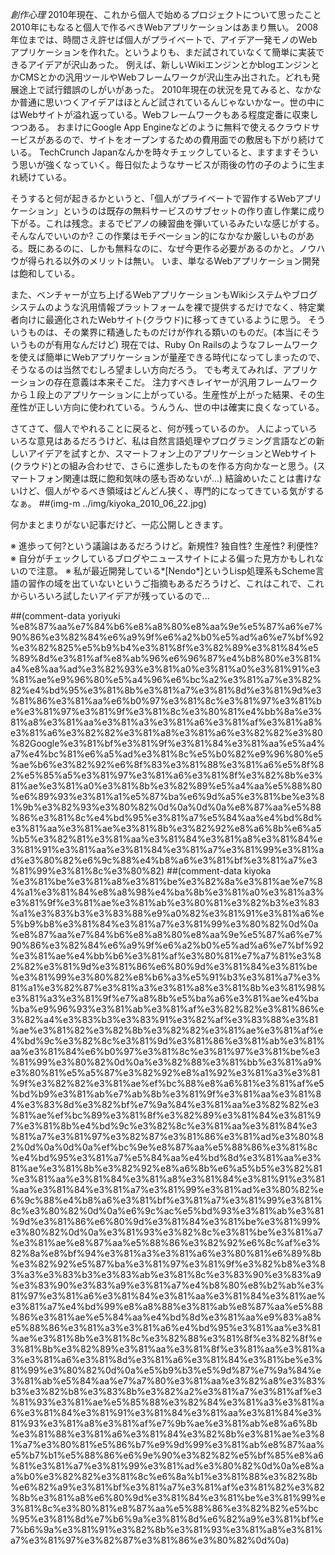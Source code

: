 *創作心理* 2010年現在、これから個人で始めるプロジェクトについて思ったこと
2010年にもなると個人で作るべきWebアプリケーションはあまり無い。
2008年位までは、時間さえ許せば個人がプライベートで、アイデア一発モノのWebアプリケーションを作れた。というよりも、まだ試されていなくて簡単に実装できるアイデアが沢山あった。
例えば、新しいWikiエンジンとかblogエンジンとかCMSとかの汎用ツールやWebフレームワークが沢山生み出された。どれも発展途上で試行錯誤のしがいがあった。
2010年現在の状況を見てみると、なかなか普通に思いつくアイデアはほとんど試されているんじゃないかなー。世の中にはWebサイトが溢れ返っている。Webフレームワークもある程度定番に収束しつつある。
おまけにGoogle App Engineなどのように無料で使えるクラウドサービスがあるので、サイトをオープンするための費用面での敷居も下がり続けている。
TechCrunch Japanなんかを時々チェックしていると、ますますそういう思いが強くなっていく。毎日似たようなサービスが雨後の竹の子のように生まれ続けている。

そうすると何が起きるかというと、「個人がプライベートで習作するWebアプリケーション」というのは既存の無料サービスのサブセットの作り直し作業に成り下がる。これは残念。まるでピアノの練習曲を弾いているみたいな感じがする。そんなんでいいのか?
この作業はモチベーション的になかなか厳しいものがある。既にあるのに、しかも無料なのに、なぜ今更作る必要があるのかと。ノウハウが得られる以外のメリットは無い。
いま、単なるWebアプリケーション開発は飽和している。

また、ベンチャーが立ち上げるWebアプリケーションもWikiシステムやブログシステムのような汎用情報プラットフォームを裸で提供するだけでなく、特定業者向けに最適化されたWebサイト(クラウド)に移ってきているように思う。
そういうものは、その業界に精通したものだけが作れる類いのものだ。(本当にそういうものが有用なんだけど)
現在では、Ruby On Railsのようなフレームワークを使えば簡単にWebアプリケーションが量産できる時代になってしまったので、そうなるのは当然でむしろ望ましい方向だろう。
でも考えてみれば、アプリケーションの存在意義は本来そこだ。
注力すべきレイヤーが汎用フレームワークから１段上のアプリケーションに上がっている。生産性が上がった結果、その生産性が正しい方向に使われている。うんうん、世の中は確実に良くなっている。

さてさて、個人でやれることに戻ると、何が残っているのか。
人によっていろいろな意見はあるだろうけど、私は自然言語処理やプログラミング言語などの新しいアイデアを試すとか、スマートフォン上のアプリケーションとWebサイト(クラウド)との組み合わせで、さらに進歩したものを作る方向かなーと思う。(スマートフォン関連は既に飽和気味の感も否めないが...)
結論めいたことは書けないけど、個人がやるべき領域はどんどん狭く、専門的になってきている気がするなぁ。
 ##(img-m ../img/kiyoka_2010_06_22.jpg)

何かまとまりがない記事だけど、一応公開しときます。

※ 進歩って何?という議論はあるだろうけど。新規性? 独自性? 生産性? 利便性?
※ 自分がチェックしているブログやニュースサイトによる偏った見方かもしれないので注意。
※ 私が最近開発している*[Nendo*]というLisp処理系もScheme言語の習作の域を出ていないというご指摘もあるだろうけど、これはこれで、これからいろいろ試したいアイデアが残っているので...

##(comment-data yoriyuki %e8%87%aa%e7%84%b6%e8%a8%80%e8%aa%9e%e5%87%a6%e7%90%86%e3%82%84%e6%a9%9f%e6%a2%b0%e5%ad%a6%e7%bf%92%e3%82%825%e5%b9%b4%e3%81%8f%e3%82%89%e3%81%84%e5%89%8d%e3%81%af%e8%ab%96%e6%96%87%e4%b8%80%e3%81%a4%e8%aa%ad%e3%82%93%e3%81%a0%e3%81%a0%e3%81%91%e3%81%ae%e9%96%80%e5%a4%96%e6%bc%a2%e3%81%a7%e3%82%82%e4%bd%95%e3%81%8b%e3%81%a7%e3%81%8d%e3%81%9d%e3%81%86%e3%81%aa%e6%b0%97%e3%81%8c%e3%81%97%e3%81%be%e3%81%97%e3%81%9f%e3%81%8c%e3%80%81%e4%bb%8a%e3%81%a8%e3%81%aa%e3%81%a3%e3%81%a6%e3%81%af%e3%81%a8%e3%81%a6%e3%82%82%e3%81%a8%e3%81%a6%e3%82%82%e3%80%82Google%e3%81%bf%e3%81%9f%e3%81%84%e3%81%aa%e5%a4%a7%e4%bc%81%e6%a5%ad%e3%81%8c%e5%b0%82%e9%96%80%e5%ae%b6%e3%82%92%e6%8f%83%e3%81%88%e3%81%a6%e5%8f%82%e5%85%a5%e3%81%97%e3%81%a6%e3%81%8f%e3%82%8b%e3%81%ae%e3%81%a0%e3%81%8b%e3%82%89%e5%a4%aa%e5%88%80%e6%89%93%e3%81%a1%e5%87%ba%e6%9d%a5%e3%81%be%e3%81%9b%e3%82%93%e3%80%82%0d%0a%0d%0a%e8%87%aa%e5%88%86%e3%81%8c%e4%bd%95%e3%81%a7%e5%84%aa%e4%bd%8d%e3%81%aa%e3%81%ae%e3%81%8b%e3%82%92%e8%a6%8b%e6%a5%b5%e3%82%81%e3%81%aa%e3%81%84%e3%81%a8%e3%81%84%e3%81%91%e3%81%aa%e3%81%84%e3%81%a7%e3%81%99%e3%81%ad%e3%80%82%e6%9c%88%e4%b8%a6%e3%81%bf%e3%81%a7%e3%81%99%e3%81%8c%e3%80%82)
##(comment-data kiyoka %e3%81%be%e3%81%a8%e3%81%be%e3%82%8a%e3%81%ae%e7%84%a1%e3%81%84%e8%a8%98%e4%ba%8b%e3%81%a0%e3%81%a3%e3%81%9f%e3%81%ae%e3%81%ab%e3%80%81%e3%82%b3%e3%83%a1%e3%83%b3%e3%83%88%e9%a0%82%e3%81%91%e3%81%a6%e5%b9%b8%e3%81%84%e3%81%a7%e3%81%99%e3%80%82%0d%0a%e8%87%aa%e7%84%b6%e8%a8%80%e8%aa%9e%e5%87%a6%e7%90%86%e3%82%84%e6%a9%9f%e6%a2%b0%e5%ad%a6%e7%bf%92%e3%81%ae%e4%bb%b6%e3%81%af%e3%80%81%e7%a7%81%e3%82%82%e3%81%9d%e3%81%86%e6%80%9d%e3%81%84%e3%81%be%e3%81%99%e3%80%82%e8%b6%a3%e5%91%b3%e3%81%a7%e3%81%a1%e3%82%87%e3%81%a3%e3%81%a8%e3%81%8b%e3%81%98%e3%81%a3%e3%81%9f%e7%a8%8b%e5%ba%a6%e3%81%ae%e4%ba%ba%e9%96%93%e3%81%ab%e3%81%af%e3%82%82%e3%81%86%e3%82%a4%e3%83%b3%e3%83%91%e3%82%af%e3%83%88%e3%81%ae%e3%81%82%e3%82%8b%e3%82%82%e3%81%ae%e3%81%af%e4%bd%9c%e3%82%8c%e3%81%9d%e3%81%86%e3%81%ab%e3%81%aa%e3%81%84%e6%b0%97%e3%81%8c%e3%81%97%e3%81%be%e3%81%99%e3%80%82%0d%0a%e3%82%88%e3%81%bb%e3%81%a9%e3%80%81%e5%a5%87%e3%82%92%e8%a1%92%e3%81%a3%e3%81%9f%e3%82%82%e3%81%ae%ef%bc%88%e8%a6%81%e3%81%af%e5%bd%b9%e3%81%ab%e7%ab%8b%e3%81%9f%e3%81%aa%e3%81%84%e3%83%8d%e3%82%bf%e7%9a%84%e3%81%aa%e3%82%82%e3%81%ae%ef%bc%89%e3%81%8f%e3%82%89%e3%81%84%e3%81%97%e3%81%8b%e4%bd%9c%e3%82%8c%e3%81%aa%e3%81%84%e3%81%a7%e3%81%97%e3%82%87%e3%81%86%e3%81%ad%e3%80%82%0d%0a%0d%0a%ef%bc%9e%e8%87%aa%e5%88%86%e3%81%8c%e4%bd%95%e3%81%a7%e5%84%aa%e4%bd%8d%e3%81%aa%e3%81%ae%e3%81%8b%e3%82%92%e8%a6%8b%e6%a5%b5%e3%82%81%e3%81%aa%e3%81%84%e3%81%a8%e3%81%84%e3%81%91%e3%81%aa%e3%81%84%e3%81%a7%e3%81%99%e3%81%ad%e3%80%82%e6%9c%88%e4%b8%a6%e3%81%bf%e3%81%a7%e3%81%99%e3%81%8c%e3%80%82%0d%0a%e6%9c%ac%e5%bd%93%e3%81%ab%e3%81%9d%e3%81%86%e6%80%9d%e3%81%84%e3%81%be%e3%81%99%e3%80%82%0d%0a%e3%81%93%e3%82%8c%e3%81%be%e3%81%a7%e3%81%ae%e8%87%aa%e5%88%86%e3%82%92%e6%8c%af%e3%82%8a%e8%bf%94%e3%81%a3%e3%81%a6%e3%80%81%e6%89%8b%e3%82%92%e5%87%ba%e3%81%97%e3%81%9f%e3%82%b8%e3%83%a3%e3%83%b3%e3%83%ab%e3%81%8c%e3%83%90%e3%83%a9%e3%83%90%e3%83%a9%e3%81%a7%e4%b8%80%e8%b2%ab%e3%81%97%e3%81%a6%e3%81%84%e3%81%aa%e3%81%84%e3%81%ae%e3%81%a7%e4%bd%99%e8%a8%88%e3%81%ab%e8%87%aa%e5%88%86%e3%81%ae%e5%84%aa%e4%bd%8d%e3%81%aa%e9%83%a8%e5%88%86%e3%81%a3%e3%81%a6%e4%bd%95%e3%81%aa%e3%81%ae%e3%81%8b%e3%81%8c%e3%82%88%e3%81%8f%e3%82%8f%e3%81%8b%e3%82%89%e3%81%aa%e3%81%8f%e3%81%aa%e3%81%a3%e3%81%a6%e3%81%8d%e3%81%a6%e3%81%84%e3%81%be%e3%81%99%e3%80%82%0d%0a%e5%b9%b3%e5%9d%87%e7%9a%84%e3%81%ab%e5%84%aa%e7%a7%80%e3%81%aa%e3%82%a8%e3%83%b3%e3%82%b8%e3%83%8b%e3%82%a2%e3%81%a7%e3%81%af%e3%81%93%e3%81%ae%e5%85%88%e3%82%84%e3%81%a3%e3%81%a6%e3%81%84%e3%81%91%e3%81%84%e3%81%aa%e3%81%84%e3%81%93%e3%81%a8%e3%81%af%e7%9b%ae%e3%81%ab%e8%a6%8b%e3%81%88%e3%81%a6%e3%81%84%e3%82%8b%e3%81%ae%e3%81%a7%e3%80%81%e5%86%b7%e9%9d%99%e3%81%ab%e8%87%aa%e5%b7%b1%e5%88%86%e6%9e%90%e3%82%82%e5%bf%85%e8%a6%81%e3%81%a7%e3%81%99%e3%81%ad%e3%80%82%0d%0a%e8%aa%b0%e3%82%82%e3%81%8c%e6%8a%b1%e3%81%88%e3%82%8b%e6%82%a9%e3%81%bf%e3%81%a7%e3%81%af%e3%81%82%e3%82%8b%e3%81%a8%e6%80%9d%e3%81%84%e3%81%be%e3%81%99%e3%81%8c%e3%80%81%e8%87%aa%e5%88%86%e3%82%82%e5%bc%95%e3%81%8d%e7%b6%9a%e3%81%8d%e6%82%a9%e3%81%bf%e7%b6%9a%e3%81%91%e3%82%8b%e3%81%93%e3%81%a8%e3%81%a7%e3%81%97%e3%82%87%e3%81%86%e3%80%82%0d%0a)
